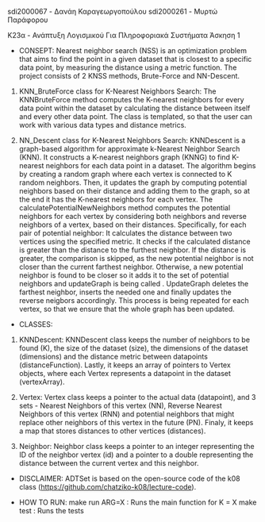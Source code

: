 sdi2000067 - Δανάη Καραγεωργοπούλου
sdi2000261 - Μυρτώ Παράφορου

K23α - Ανάπτυξη Λογισμικού Για Πληροφοριακά Συστήματα
Άσκηση 1

- CONSEPT:
Nearest neighbor search (NSS) is an optimization problem that aims to find the point in a given dataset that is closest to a specific data point, by measuring the distance using a metric function.
The project consists of 2 KNSS methods, Brute-Force and NN-Descent.


1. KNN_BruteForce class for K-Nearest Neighbors Search:
The KNNBruteForce method computes the K-nearest neighbors for every data point within the dataset by calculating the distance between itself and every other data point. The class is templated, so that the user can work with various data types and distance metrics. 

2. NN_Descent class for K-Nearest Neighbors Search:
KNNDescent is a graph-based algorithm for approximate k-Nearest Neighbor Search (KNN). It constructs a K-nearest neighbors graph (KNNG) to find K-nearest neighbors for each data point in a dataset. The algorithm begins by creating a random graph where each vertex is connected to K random neighbors. Then, it  updates the graph by computing potential neighbors based on their distance and adding them to the graph, so at the end it has the K-nearest neighbors for each vertex.
The calculatePotentialNewNeighbors method computes the potential neighbors for each vertex by considering both neighbors and reverse neighbors of a vertex, based on their distances. Specifically, for each pair of potential neighbor:
It calculates the distance between two vertices using the specified metric.
It checks if the calculated distance is greater than the distance to the furthest neighbor. 
If the distance is greater, the comparison is skipped, as the new potential neighbor is not closer than the current farthest neighbor.
Otherwise, a new potential neighbor is found to be closer so it adds it to the set of potential neighbors and updateGraph is being called .
UpdateGraph deletes the farthest neighbor, inserts the needed one and finally updates the reverse neigbors accordingly. This process is being repeated for each vertex, so that we ensure that the whole graph has been updated.



- CLASSES:
1. KNNDescent:
KNNDescent class keeps the number of neighbors to be found (K), the size of the dataset (size), the dimensions of the dataset (dimensions) and the distance metric between datapoints (distanceFunction). Lastly, it keeps an array of pointers to Vertex objects, where each Vertex represents a datapoint in the dataset (vertexArray). 

2. Vertex:
Vertex class keeps a pointer to the actual data (datapoint), and 3 sets - Nearest Neighbors of this vertex (NN), Reverse Nearest Neighbors of this vertex (RNN) and potential neighbors that might replace other neighbors of this vertex in the future (PN).
Finaly, it keeps a map that stores distances to other vertices (distances).

3. Neighbor:
Neighbor class keeps a pointer to an integer representing the ID of the neighbor vertex (id) and a pointer to a double representing the distance between the current vertex and this neighbor.



- DISCLAIMER: 
ADTSet is based on the open-source code of the k08 class (https://github.com/chatziko-k08/lecture-code).

- HOW TO RUN:
make run ARG=X : Runs the main function for K = X
make test : Runs the tests
